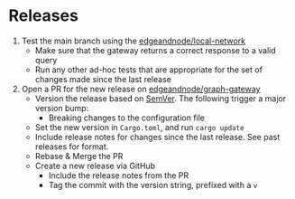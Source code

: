# Releases

1. Test the main branch using the [edgeandnode/local-network](https://github.com/edgeandnode/local-network)
   - Make sure that the gateway returns a correct response to a valid query
   - Run any other ad-hoc tests that are appropriate for the set of changes made since the last release
2. Open a PR for the new release on [edgeandnode/graph-gateway](https://github.com/edgeandnode/graph-gateway)
   - Version the release based on [SemVer](https://semver.org/). The following trigger a major version bump:
     - Breaking changes to the configuration file
   - Set the new version in `Cargo.toml`, and run `cargo update`
   - Include release notes for changes since the last release. See past releases for format.
   - Rebase & Merge the PR
   - Create a new release via GitHub
     - Include the release notes from the PR
     - Tag the commit with the version string, prefixed with a `v`

